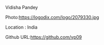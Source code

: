 Vidisha Pandey

Photo:https://logodix.com/logo/2079330.jpg

Location : India

Github URL:https://github.com/vp09
